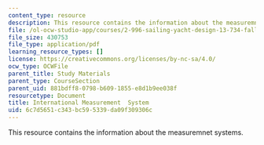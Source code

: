 ```yaml
---
content_type: resource
description: This resource contains the information about the measuremnet systems.
file: /ol-ocw-studio-app/courses/2-996-sailing-yacht-design-13-734-fall-2003/6c7d5651c343bc595339da09f309306c_ims_rule_book.pdf
file_size: 430753
file_type: application/pdf
learning_resource_types: []
license: https://creativecommons.org/licenses/by-nc-sa/4.0/
ocw_type: OCWFile
parent_title: Study Materials
parent_type: CourseSection
parent_uid: 881bdff8-0798-b609-1855-e8d1b9ee038f
resourcetype: Document
title: International Measurement  System
uid: 6c7d5651-c343-bc59-5339-da09f309306c
---
```

This resource contains the information about the measuremnet systems.